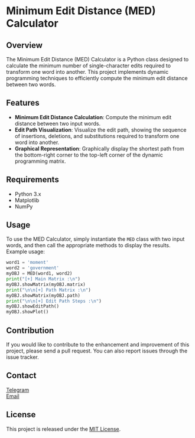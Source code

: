 # Minimum Edit Distance (MED) Calculator


## Overview
The Minimum Edit Distance (MED) Calculator is a Python class designed to calculate the minimum number of single-character edits required to transform one word into another. This project implements dynamic programming techniques to efficiently compute the minimum edit distance between two words.


## Features
- **Minimum Edit Distance Calculation**: Compute the minimum edit distance between two input words.
- **Edit Path Visualization**: Visualize the edit path, showing the sequence of insertions, deletions, and substitutions required to transform one word into another.
- **Graphical Representation**: Graphically display the shortest path from the bottom-right corner to the top-left corner of the dynamic programming matrix.


## Requirements
* Python 3.x
* Matplotlib
* NumPy


## Usage
To use the MED Calculator, simply instantiate the `MED` class with two input words, and then call the appropriate methods to display the results.
Example usage:
```python
word1 = 'moment'
word2 = 'government'
myOBJ = MED(word1, word2)
print("[+] Main Matrix :\n")
myOBJ.showMatrix(myOBJ.matrix)
print("\n\n[+] Path Matrix :\n")
myOBJ.showMatrix(myOBJ.path)
print("\n\n[+] Edit Path Steps :\n")
myOBJ.showEditPath()
myOBJ.showPlot()
```

## Contribution

If you would like to contribute to the enhancement and improvement of this project, please send a pull request. You can also report issues through the issue tracker.

## Contact

<a href="https://t.me/LampStack">Telegram</a><br>
<a href="mailto:xialop@outlook.com">Email</a>

## License

This project is released under the [MIT License](LICENSE).
